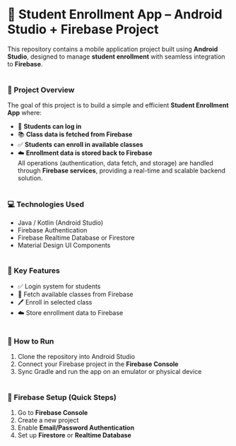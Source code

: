 # 📱 Student Enrollment App – Android Studio + Firebase Project
This repository contains a mobile application project built using **Android Studio**, designed to manage **student enrollment** with seamless integration to **Firebase**.
<br><br>

### 📌 Project Overview
The goal of this project is to build a simple and efficient **Student Enrollment App** where:
- 🔐 **Students can log in**
- 📚 **Class data is fetched from Firebase**
- ✅ **Students can enroll in available classes**
- ☁️ **Enrollment data is stored back to Firebase**  
All operations (authentication, data fetch, and storage) are handled through **Firebase services**, providing a real-time and scalable backend solution.
<br><br>

### 💻 Technologies Used
- Java / Kotlin (Android Studio)
- Firebase Authentication
- Firebase Realtime Database or Firestore
- Material Design UI Components
<br><br>

### 🚀 Key Features
- ✅ Login system for students
- 🔄 Fetch available classes from Firebase
- 🖊️ Enroll in selected class
- ☁️ Store enrollment data to Firebase
<br><br>

### 📂 How to Run
1. Clone the repository into Android Studio
2. Connect your Firebase project in the **Firebase Console**
3. Sync Gradle and run the app on an emulator or physical device
<br><br>

### 🧪 Firebase Setup (Quick Steps)
1. Go to **Firebase Console**
2. Create a new project
3. Enable **Email/Password Authentication**
4. Set up **Firestore** or **Realtime Database**
